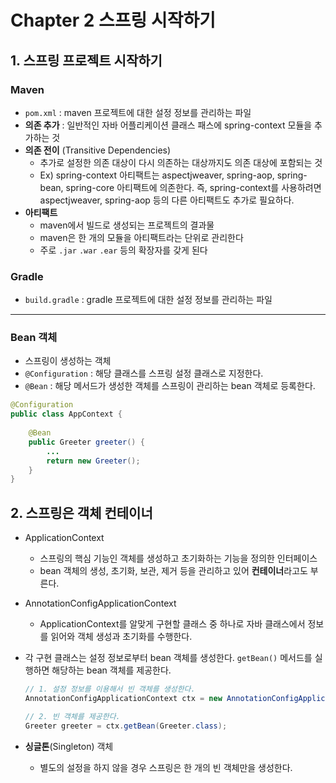 # Chapter 2 스프링 시작하기

## 1. 스프링 프로젝트 시작하기

### Maven

- `pom.xml` : maven 프로젝트에 대한 설정 정보를 관리하는 파일
- **의존 추가** : 일반적인 자바 어플리케이션 클래스 패스에 spring-context 모듈을 추가하는 것
- **의존 전이** (Transitive Dependencies)
    - 추가로 설정한 의존 대상이 다시 의존하는 대상까지도 의존 대상에 포함되는 것
    - Ex) spring-context 아티팩트는 aspectjweaver, spring-aop, spring-bean, spring-core 아티팩트에 의존한다. 즉, spring-context를 사용하려면 aspectjweaver, spring-aop 등의 다른 아티팩트도 추가로 필요하다.
- **아티팩트**
    - maven에서 빌드로 생성되는 프로젝트의 결과물
    - maven은 한 개의 모듈을 아티팩트라는 단위로 관리한다
    - 주로 `.jar` `.war` `.ear` 등의 확장자를 갖게 된다

### Gradle

- `build.gradle` : gradle 프로젝트에 대한 설정 정보를 관리하는 파일

---

### Bean 객체

- 스프링이 생성하는 객체
- `@Configuration` : 해당 클래스를 스프링 설정 클래스로 지정한다.
- `@Bean` : 해당 메서드가 생성한 객체를 스프링이 관리하는 bean 객체로 등록한다.

```java
@Configuration
public class AppContext {
    
    @Bean
    public Greeter greeter() {
        ...
        return new Greeter();
    }
}
```

## 2. 스프링은 객체 컨테이너

- ApplicationContext
    - 스프링의 핵심 기능인 객체를 생성하고 초기화하는 기능을 정의한 인터페이스
    - bean 객체의 생성, 초기화, 보관, 제거 등을 관리하고 있어 **컨테이너**라고도 부른다.
- AnnotationConfigApplicationContext
    - ApplicationContext를 알맞게 구현할 클래스 중 하나로 자바 클래스에서 정보를 읽어와 객체 생성과 초기화를 수행한다.
- 각 구현 클래스는 설정 정보로부터 bean 객체를 생성한다. `getBean()` 메서드를 실행하면 해당하는 bean 객체를 제공한다.

    ```java
    // 1. 설정 정보를 이용해서 빈 객체를 생성한다.
    AnnotationConfigApplicationContext ctx = new AnnotationConfigApplicationContext(AppContext.class);
    
    // 2. 빈 객체를 제공한다.
    Greeter greeter = ctx.getBean(Greeter.class);
    ```

- **싱글톤**(Singleton) 객체
    - 별도의 설정을 하지 않을 경우 스프링은 한 개의 빈 객체만을 생성한다.
